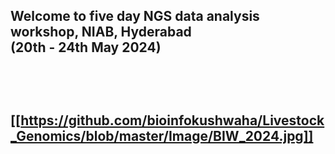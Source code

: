 <p align="center">
<h2>Welcome to five day NGS data analysis workshop, NIAB, Hyderabad <br>(20th - 24th May 2024)  <br>
         
</p>
<br>
<br>

[[https://github.com/bioinfokushwaha/Livestock_Genomics/blob/master/Image/BIW_2024.jpg]]


